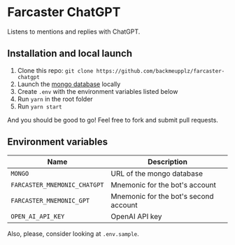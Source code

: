 # Farcaster ChatGPT

Listens to mentions and replies with ChatGPT.

## Installation and local launch

1. Clone this repo: `git clone https://github.com/backmeupplz/farcaster-chatgpt`
2. Launch the [mongo database](https://www.mongodb.com/) locally
3. Create `.env` with the environment variables listed below
4. Run `yarn` in the root folder
5. Run `yarn start`

And you should be good to go! Feel free to fork and submit pull requests.

## Environment variables

| Name                         | Description                           |
| ---------------------------- | ------------------------------------- |
| `MONGO`                      | URL of the mongo database             |
| `FARCASTER_MNEMONIC_CHATGPT` | Mnemonic for the bot's account        |
| `FARCASTER_MNEMONIC_GPT`     | Mnemonic for the bot's second account |
| `OPEN_AI_API_KEY`            | OpenAI API key                        |

Also, please, consider looking at `.env.sample`.
